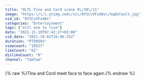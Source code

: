 ```yaml
---
title: "OLTL-Tina and Cord scene 9\/30\/11"
image: "https:\/\/i.ytimg.com\/vi\/8YSCvVFzm8s\/hqdefault.jpg"
vid_id: "8YSCvVFzm8s"
categories: "Entertainment"
tags: ["oltl one to live"]
date: "2021-11-19T07:42:27+03:00"
vid_date: "2011-10-01T16:46:25Z"
duration: "PT5M39S"
viewcount: "10527"
likeCount: "62"
dislikeCount: "0"
channel: "TamTam"
---
```

{% raw %}Tina and Cord meet face to face again.{% endraw %}
